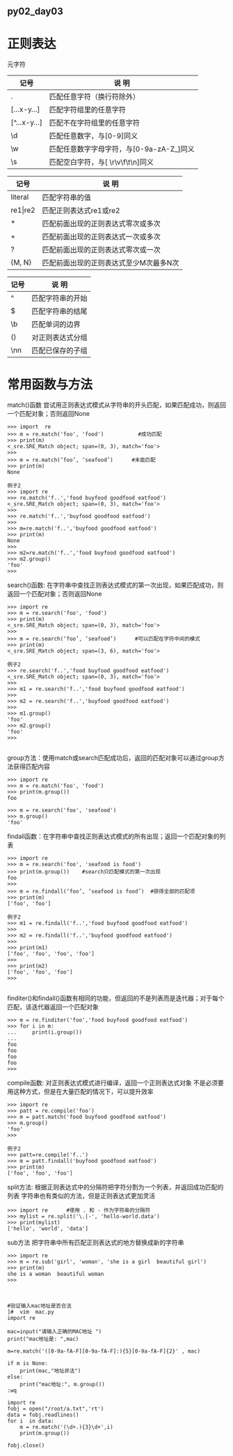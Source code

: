 ## py02_day03

# 正则表达

元字符

| **记号** | **说 明**                                |
| -------- | ---------------------------------------- |
| .        | 匹配任意字符（换行符除外）               |
| […x-y…]  | 匹配字符组里的任意字符                   |
| [^…x-y…] | 匹配不在字符组里的任意字符               |
| \d       | 匹配任意数字，与[0-9]同义                |
| \w       | 匹配任意数字字母字符，与[0-9a-zA-Z_]同义 |
| \s       | 匹配空白字符，与[ \r\v\f\t\n]同义        |

| **记号** | **说 明**                              |
| -------- | -------------------------------------- |
| literal  | 匹配字符串的值                         |
| re1\|re2 | 匹配正则表达式re1或re2                 |
| *        | 匹配前面出现的正则表达式零次或多次     |
| +        | 匹配前面出现的正则表达式一次或多次     |
| ?        | 匹配前面出现的正则表达式零次或一次     |
| {M, N}   | 匹配前面出现的正则表达式至少M次最多N次 |

| **记号** | **说 明**        |
| -------- | ---------------- |
| ^        | 匹配字符串的开始 |
| $        | 匹配字符串的结尾 |
| \b       | 匹配单词的边界   |
| ()       | 对正则表达式分组 |
| \nn      | 匹配已保存的子组 |

# 常用函数与方法

match()函数  尝试用正则表达式模式从字符串的开头匹配，如果匹配成功，则返回一个匹配对象；否则返回None

```
>>> import  re
>>> m = re.match('foo', 'food')           #成功匹配
>>> print(m)
<_sre.SRE_Match object; span=(0, 3), match='foo'>
>>> 
>>> m = re.match(‘foo’, ‘seafood’)      #未能匹配
>>> print(m)
None

例子2
>>> import re
>>> re.match('f..','food buyfood goodfood eatfood')
<_sre.SRE_Match object; span=(0, 3), match='foo'>
>>> 
>>> re.match('f..','buyfood goodfood eatfood')
>>> 
>>> m=re.match('f..','buyfood goodfood eatfood')
>>> print(m)
None
>>> 
>>> m2=re.match('f..','food buyfood goodfood eatfood')
>>> m2.group()
'foo'
>>>

```

search()函数: 在字符串中查找正则表达式模式的第一次出现，如果匹配成功，则返回一个匹配对象；否则返回None

```
>>> import re
>>> m = re.search('foo', 'food')
>>> print(m)
<_sre.SRE_Match object; span=(0, 3), match='foo'>
>>> 
>>> m = re.search(‘foo’, ‘seafood’)      #可以匹配在字符中间的模式
>>> print(m)
<_sre.SRE_Match object; span=(3, 6), match='foo'>

例子2
>>> re.search('f..','food buyfood goodfood eatfood')
<_sre.SRE_Match object; span=(0, 3), match='foo'>
>>> 
>>> m1 = re.search('f..','food buyfood goodfood eatfood')
>>> 
>>> m2 = re.search('f..','buyfood goodfood eatfood')
>>> 
>>> m1.group()
'foo'
>>> m2.group()
'foo'
>>> 


```

group方法：使用match或search匹配成功后，返回的匹配对象可以通过group方法获得匹配内容

```
>>> import re
>>> m = re.match('foo', 'food')
>>> print(m.group())
foo

>>> m = re.search('foo', 'seafood')
>>> m.group()
'foo'

```

findall函数：在字符串中查找正则表达式模式的所有出现；返回一个匹配对象的列表

```
>>> import re
>>> m = re.search('foo', 'seafood is food')
>>> print(m.group())    #search只匹配模式的第一次出现
foo
>>> 
>>> m = re.findall(‘foo’, ‘seafood is food’)  #获得全部的匹配项
>>> print(m)
['foo', 'foo']

例子2
>>> m1 = re.findall('f..','food buyfood goodfood eatfood')
>>> 
>>> m2 = re.findall('f..','buyfood goodfood eatfood')
>>> 
>>> print(m1)
['foo', 'foo', 'foo', 'foo']
>>> 
>>> print(m2)
['foo', 'foo', 'foo']
>>> 


```

finditer()和findall()函数有相同的功能，但返回的不是列表而是迭代器；对于每个匹配，该迭代器返回一个匹配对象

```
>>> m = re.finditer('foo','food buyfood goodfood eatfood')
>>> for i in m:
...     print(i.group())
... 
foo
foo
foo
foo
>>>
```



compile函数: 对正则表达式模式进行编译，返回一个正则表达式对象
不是必须要用这种方式，但是在大量匹配的情况下，可以提升效率

```
>>> import re
>>> patt = re.compile('foo')
>>> m = patt.match('food buyfood goodfood eatfood')
>>> m.group()
'foo'
>>>

例子2
>>> patt=re.compile('f..')
>>> m = patt.findall('buyfood goodfood eatfood')
>>> print(m)
['foo', 'foo', 'foo']

```

split方法: 根据正则表达式中的分隔符把字符分割为一个列表，并返回成功匹配的列表
字符串也有类似的方法，但是正则表达式更加灵活

```
>>> import re      #使用 . 和 - 作为字符串的分隔符
>>> mylist = re.split('\.|-', 'hello-world.data')
>>> print(mylist)
['hello', 'world', 'data']

```

sub方法  把字符串中所有匹配正则表达式的地方替换成新的字符串

```
>>> import re
>>> m = re.sub('girl', 'woman', 'she is a girl  beautiful girl')
>>> print(m)
she is a woman  beautiful woman
>>> 



#验证输入mac地址是否合法
]#  vim  mac.py
import re

mac=input("请输入正确的MAC地址 ")
print("mac地址是: ",mac)

m=re.match('([0-9a-fA-F][0-9a-fA-F]:){5}[0-9a-fA-F]{2}' , mac)

if m is None:
    print(mac,"地址非法")
else:
    print("mac地址:", m.group())
:wq

import re
fobj = open("/root/a.txt",'rt')
data = fobj.readlines()
for i  in data:
    m = re.match('(\d+.){3}\d+',i)
    print(m.group())

fobj.close()











